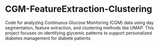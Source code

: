 # CGM-FeatureExtraction-Clustering
Code for analyzing Continuous Glucose Monitoring (CGM) data using day segmentation, feature extraction, and clustering methods like UMAP. This project focuses on identifying glycemic patterns to support personalized diabetes management for diabete patients
